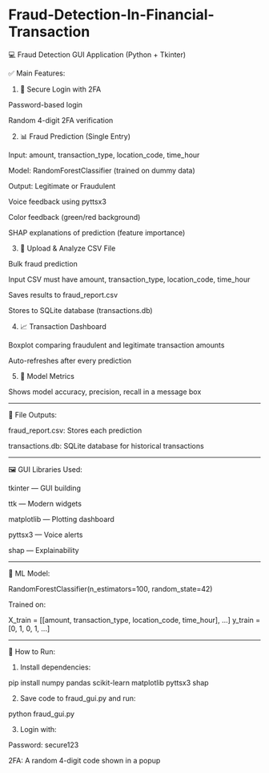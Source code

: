 # Fraud-Detection-In-Financial-Transaction

💻 Fraud Detection GUI Application (Python + Tkinter)

✅ Main Features:

1. 🔐 Secure Login with 2FA

Password-based login

Random 4-digit 2FA verification



2. 📊 Fraud Prediction (Single Entry)

Input: amount, transaction_type, location_code, time_hour

Model: RandomForestClassifier (trained on dummy data)

Output: Legitimate or Fraudulent

Voice feedback using pyttsx3

Color feedback (green/red background)

SHAP explanations of prediction (feature importance)



3. 📁 Upload & Analyze CSV File

Bulk fraud prediction

Input CSV must have amount, transaction_type, location_code, time_hour

Saves results to fraud_report.csv

Stores to SQLite database (transactions.db)



4. 📈 Transaction Dashboard

Boxplot comparing fraudulent and legitimate transaction amounts

Auto-refreshes after every prediction



5. 🧠 Model Metrics

Shows model accuracy, precision, recall in a message box





---

📂 File Outputs:

fraud_report.csv: Stores each prediction

transactions.db: SQLite database for historical transactions



---

🖼 GUI Libraries Used:

tkinter — GUI building

ttk — Modern widgets

matplotlib — Plotting dashboard

pyttsx3 — Voice alerts

shap — Explainability



---

🧠 ML Model:

RandomForestClassifier(n_estimators=100, random_state=42)

Trained on:

X_train = [[amount, transaction_type, location_code, time_hour], ...]
y_train = [0, 1, 0, 1, ...]


---

🚀 How to Run:

1. Install dependencies:

pip install numpy pandas scikit-learn matplotlib pyttsx3 shap


2. Save code to fraud_gui.py and run:

python fraud_gui.py


3. Login with:

Password: secure123

2FA: A random 4-digit code shown in a popup
